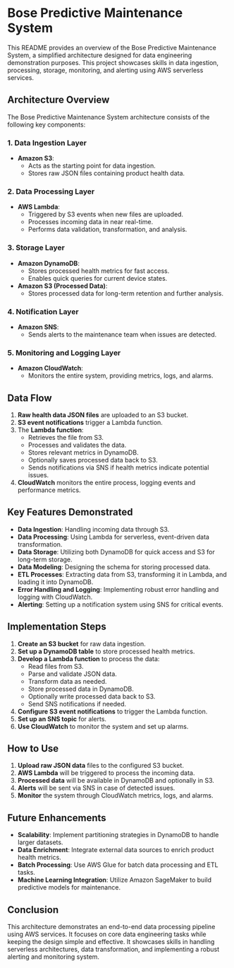 # Bose Predictive Maintenance System

This README provides an overview of the Bose Predictive Maintenance System, a simplified architecture designed for data engineering demonstration purposes. This project showcases skills in data ingestion, processing, storage, monitoring, and alerting using AWS serverless services.

## Architecture Overview

The Bose Predictive Maintenance System architecture consists of the following key components:

### 1. Data Ingestion Layer
- **Amazon S3**: 
  - Acts as the starting point for data ingestion.
  - Stores raw JSON files containing product health data.

### 2. Data Processing Layer
- **AWS Lambda**: 
  - Triggered by S3 events when new files are uploaded.
  - Processes incoming data in near real-time.
  - Performs data validation, transformation, and analysis.

### 3. Storage Layer
- **Amazon DynamoDB**: 
  - Stores processed health metrics for fast access.
  - Enables quick queries for current device states.
- **Amazon S3 (Processed Data)**: 
  - Stores processed data for long-term retention and further analysis.

### 4. Notification Layer
- **Amazon SNS**: 
  - Sends alerts to the maintenance team when issues are detected.

### 5. Monitoring and Logging Layer
- **Amazon CloudWatch**: 
  - Monitors the entire system, providing metrics, logs, and alarms.

## Data Flow
1. **Raw health data JSON files** are uploaded to an S3 bucket.
2. **S3 event notifications** trigger a Lambda function.
3. The **Lambda function**:
   - Retrieves the file from S3.
   - Processes and validates the data.
   - Stores relevant metrics in DynamoDB.
   - Optionally saves processed data back to S3.
   - Sends notifications via SNS if health metrics indicate potential issues.
4. **CloudWatch** monitors the entire process, logging events and performance metrics.

## Key Features Demonstrated
- **Data Ingestion**: Handling incoming data through S3.
- **Data Processing**: Using Lambda for serverless, event-driven data transformation.
- **Data Storage**: Utilizing both DynamoDB for quick access and S3 for long-term storage.
- **Data Modeling**: Designing the schema for storing processed data.
- **ETL Processes**: Extracting data from S3, transforming it in Lambda, and loading it into DynamoDB.
- **Error Handling and Logging**: Implementing robust error handling and logging with CloudWatch.
- **Alerting**: Setting up a notification system using SNS for critical events.

## Implementation Steps
1. **Create an S3 bucket** for raw data ingestion.
2. **Set up a DynamoDB table** to store processed health metrics.
3. **Develop a Lambda function** to process the data:
   - Read files from S3.
   - Parse and validate JSON data.
   - Transform data as needed.
   - Store processed data in DynamoDB.
   - Optionally write processed data back to S3.
   - Send SNS notifications if needed.
4. **Configure S3 event notifications** to trigger the Lambda function.
5. **Set up an SNS topic** for alerts.
6. **Use CloudWatch** to monitor the system and set up alarms.

## How to Use
1. **Upload raw JSON data** files to the configured S3 bucket.
2. **AWS Lambda** will be triggered to process the incoming data.
3. **Processed data** will be available in DynamoDB and optionally in S3.
4. **Alerts** will be sent via SNS in case of detected issues.
5. **Monitor** the system through CloudWatch metrics, logs, and alarms.

## Future Enhancements
- **Scalability**: Implement partitioning strategies in DynamoDB to handle larger datasets.
- **Data Enrichment**: Integrate external data sources to enrich product health metrics.
- **Batch Processing**: Use AWS Glue for batch data processing and ETL tasks.
- **Machine Learning Integration**: Utilize Amazon SageMaker to build predictive models for maintenance.

## Conclusion
This architecture demonstrates an end-to-end data processing pipeline using AWS services. It focuses on core data engineering tasks while keeping the design simple and effective. It showcases skills in handling serverless architectures, data transformation, and implementing a robust alerting and monitoring system.
